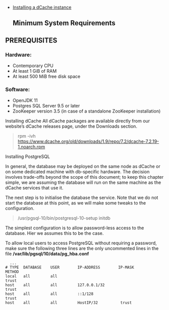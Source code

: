
+  [Installing a dCache instance](#installing-a-dcache-instance)  

   
     
     **Minimum System Requirements**
     -----------------------------

PREREQUISITES
-------------



   ### Hardware:
- Contemporary CPU
- At least 1 GiB of RAM
- At least 500 MiB free disk space
   
 ### Software:
- OpenJDK 11
- Postgres SQL Server 9.5 or later
- ZooKeeper version 3.5 (in case of a standalone ZooKeeper installation)

Installing dCache
All dCache packages are available directly from our website’s dCache releases page, under the Downloads
section.

>     
>    rpm -ivh https://www.dcache.org/old/downloads/1.9/repo/7.2/dcache-7.2.19-1.noarch.rpm 

Installing PostgreSQL

In general, the database may be deployed on the same node as dCache or on some dedicated machine with
db-specific hardware. The decision involves trade-offs beyond the scope of this document; to keep
this chapter simple, we are assuming the database will run on the same machine as the dCache services that
use it.

The next step is to  initialise the database the service. Note that we do not start
the database at this point, as we will make some tweaks to the configuration.

> /usr/pgsql-10/bin/postgresql-10-setup initdb


The simplest configuration is to allow password-less access to the database. Hier we assumes this to be the case.

To allow local users to access PostgreSQL without requiring a password, make sure the following three lines
are the only uncommented lines in the file **/var/lib/pgsql/10/data/pg_hba.conf**

      ...
    # TYPE  DATABASE    USER        IP-ADDRESS        IP-MASK           METHOD
    local   all         all                                             trust
    host    all         all         127.0.0.1/32                        trust
    host    all         all         ::1/128                             trust
    host    all         all         HostIP/32          trust

